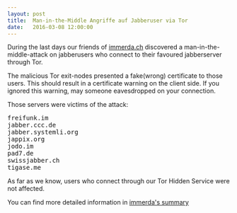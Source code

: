 ```yaml
---
layout: post 
title:  Man-in-the-Middle Angriffe auf Jabberuser via Tor 
date:   2016-03-08 12:00:00
---
```


During the last days our friends of [immerda.ch](https://www.immerda.ch/) discovered a
man-in-the-middle-attack on jabberusers who connect to their favoured jabberserver through Tor.

The malicious Tor exit-nodes presented a fake(wrong) certificate to those users. This should result in a certificate warning on the client side.
If you ignored this warning, may someone eavesdropped on your connection.

Those servers were victims of the attack:

<pre>
freifunk.im
jabber.ccc.de
jabber.systemli.org
jappix.org
jodo.im
pad7.de
swissjabber.ch
tigase.me
</pre>

As far as we know, users who connect through our Tor Hidden Service were not affected.

You can find more detailed information in [immerda's summary](https://tech.immerda.ch/2016/03/xmpp-man-in-the-middle-via-tor/)
